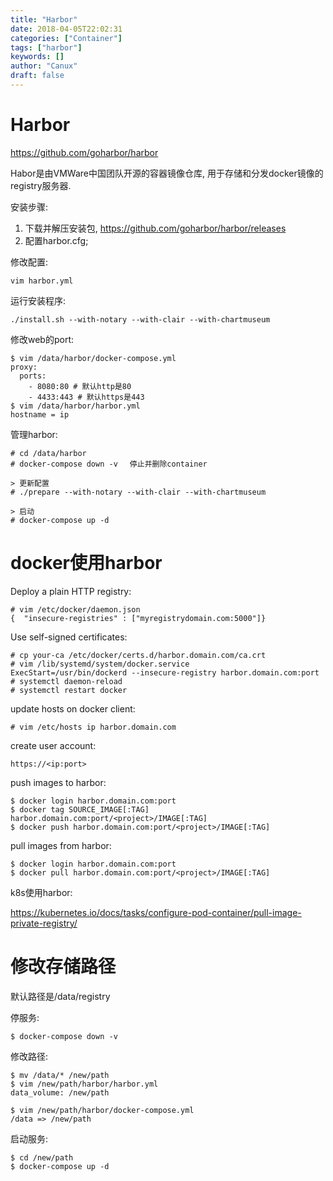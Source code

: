 ```yaml
---
title: "Harbor"
date: 2018-04-05T22:02:31
categories: ["Container"]
tags: ["harbor"]
keywords: []
author: "Canux"
draft: false
---
```

   
# Harbor

<https://github.com/goharbor/harbor>

Habor是由VMWare中国团队开源的容器镜像仓库, 用于存储和分发docker镜像的registry服务器.

安装步骤:

1. 下载并解压安装包, https://github.com/goharbor/harbor/releases
2. 配置harbor.cfg;

修改配置:

    vim harbor.yml

运行安装程序:

    ./install.sh --with-notary --with-clair --with-chartmuseum

修改web的port:

    $ vim /data/harbor/docker-compose.yml
    proxy:
      ports:
        - 8080:80 # 默认http是80
        - 4433:443 # 默认https是443
    $ vim /data/harbor/harbor.yml
    hostname = ip

管理harbor:

    # cd /data/harbor
    # docker-compose down -v 　停止并删除container

    > 更新配置
    # ./prepare --with-notary --with-clair --with-chartmuseum

    > 启动
    # docker-compose up -d

# docker使用harbor

Deploy a plain HTTP registry:

    # vim /etc/docker/daemon.json
    {  "insecure-registries" : ["myregistrydomain.com:5000"]}

Use self-signed certificates:

    # cp your-ca /etc/docker/certs.d/harbor.domain.com/ca.crt
    # vim /lib/systemd/system/docker.service
    ExecStart=/usr/bin/dockerd --insecure-registry harbor.domain.com:port
    # systemctl daemon-reload
    # systemctl restart docker

update hosts on docker client:

    # vim /etc/hosts ip harbor.domain.com

create user account:

    https://<ip:port>
    
push images to harbor:

    $ docker login harbor.domain.com:port
    $ docker tag SOURCE_IMAGE[:TAG] harbor.domain.com:port/<project>/IMAGE[:TAG]
    $ docker push harbor.domain.com:port/<project>/IMAGE[:TAG]

pull images from harbor:

    $ docker login harbor.domain.com:port
    $ docker pull harbor.domain.com:port/<project>/IMAGE[:TAG]

k8s使用harbor:

<https://kubernetes.io/docs/tasks/configure-pod-container/pull-image-private-registry/>

# 修改存储路径

默认路径是/data/registry

停服务:

    $ docker-compose down -v

修改路径:

    $ mv /data/* /new/path
    $ vim /new/path/harbor/harbor.yml
    data_volume: /new/path

    $ vim /new/path/harbor/docker-compose.yml
    /data => /new/path

启动服务:

    $ cd /new/path
    $ docker-compose up -d
